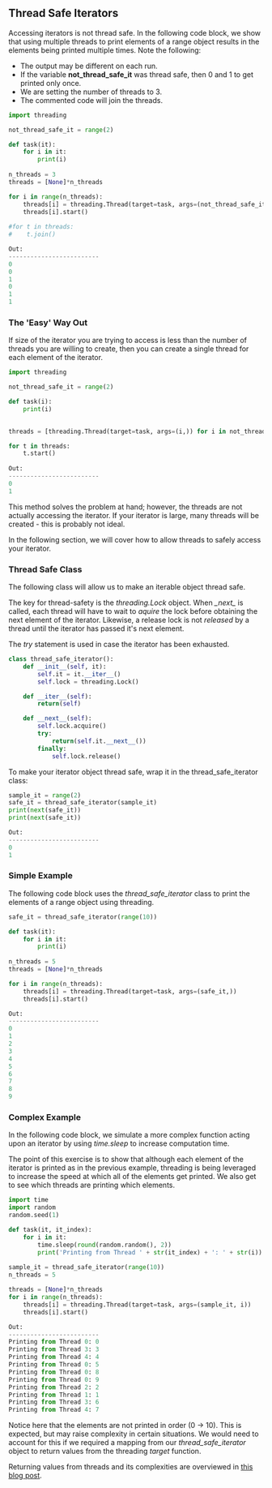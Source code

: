 ## Thread Safe Iterators

Accessing iterators is not thread safe. In the following code block, we show that using multiple threads to print elements of a range object results in the elements being printed multiple times. Note the following:  

*  The output may be different on each run.
*  If the variable **not\_thread\_safe\_it** was thread safe, then 0 and 1 to get printed only once.
*  We are setting the number of threads to 3.
*  The commented code will join the threads.

```python
import threading

not_thread_safe_it = range(2)

def task(it):
    for i in it:
        print(i)
        
n_threads = 3
threads = [None]*n_threads

for i in range(n_threads):
    threads[i] = threading.Thread(target=task, args=(not_thread_safe_it,))
    threads[i].start()
    
#for t in threads:
#    t.join()

Out:
-------------------------   
0
0
1
0
1
1
```

### The 'Easy' Way Out

If size of the iterator you are trying to access is less than the number of threads you are willing to create, then you can create a single thread for each element of the iterator.

```python
import threading

not_thread_safe_it = range(2)

def task(i):
    print(i)
        

threads = [threading.Thread(target=task, args=(i,)) for i in not_thread_safe_it]

for t in threads:
    t.start()
    
Out:
-------------------------   
0
1
```
 
This method solves the problem at hand; however, the threads are not actually accessing the iterator. If your iterator is large, many threads will be created - this is probably not ideal.  

In the following section, we will cover how to allow threads to safely access your iterator.

### Thread Safe Class

The following class will allow us to make an iterable object thread safe.  

The key for thread-safety is the *threading.Lock* object. When *\__next\__* is called, each thread will have to wait to *aquire* the lock before obtaining the next element of the iterator. Likewise, a release lock is not *released* by a thread until the iterator has passed it's next element.

The *try* statement is used in case the iterator has been exhausted.

```python
class thread_safe_iterator():
    def __init__(self, it):
        self.it = it.__iter__()
        self.lock = threading.Lock()

    def __iter__(self):
        return(self)

    def __next__(self):
        self.lock.acquire()
        try:
            return(self.it.__next__())
        finally:
            self.lock.release()
```

To make your iterator object thread safe, wrap it in the thread\_safe\_iterator class:

```python
sample_it = range(2)
safe_it = thread_safe_iterator(sample_it)
print(next(safe_it))
print(next(safe_it))

Out:
------------------------- 
0
1
```

### Simple Example

The following code block uses the *thread\_safe\_iterator* class to print the elements of a range object using threading.

```python
safe_it = thread_safe_iterator(range(10))

def task(it):
    for i in it:
        print(i)
        
n_threads = 5
threads = [None]*n_threads

for i in range(n_threads):
    threads[i] = threading.Thread(target=task, args=(safe_it,))
    threads[i].start()

Out:
-------------------------  
0
1
2
3
4
5
6
7
8
9
```

### Complex Example

In the following code block, we simulate a more complex function acting upon an iterator by using *time.sleep* to increase computation time.  

The point of this exercise is to show that although each element of the iterator is printed as in the previous example, threading is being leveraged to increase the speed at which all of the elements get printed. We also get to see which threads are printing which elements.

```python
import time
import random
random.seed(1)

def task(it, it_index):
    for i in it:
        time.sleep(round(random.random(), 2))
        print('Printing from Thread ' + str(it_index) + ': ' + str(i))
        
sample_it = thread_safe_iterator(range(10))
n_threads = 5

threads = [None]*n_threads
for i in range(n_threads):
    threads[i] = threading.Thread(target=task, args=(sample_it, i))
    threads[i].start()

Out:
-------------------------    
Printing from Thread 0: 0
Printing from Thread 3: 3
Printing from Thread 4: 4
Printing from Thread 0: 5
Printing from Thread 0: 8
Printing from Thread 0: 9
Printing from Thread 2: 2
Printing from Thread 1: 1
Printing from Thread 3: 6
Printing from Thread 4: 7
```

Notice here that the elements are not printed in order (0 &#8594; 10). This is expected, but may raise complexity in certain situations. We would need to account for this if we required a mapping from our *thread\_safe\_iterator* object to return values from the threading *target* function.  

Returning values from threads and its complexities are overviewed in [this blog post](https://github.com/npa02012/blog_posts/tree/master/returning_from_threads).

